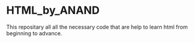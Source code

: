 # HTML_by_ANAND
This repositary all all the necessary code that are help to learn html from beginning to advance.

